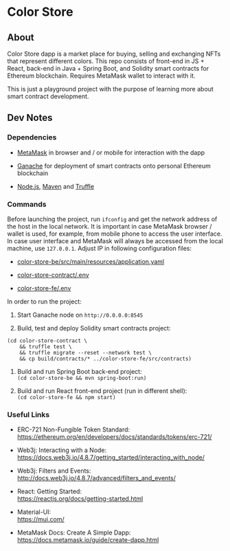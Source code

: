 # Color Store

## About

Color Store dapp is a market place for buying, selling and exchanging NFTs that represent different colors. This repo consists
of front-end in JS + React, back-end in Java + Spring Boot, and Solidity smart contracts for Ethereum blockchain. Requires
MetaMask wallet to interact with it.

This is just a playground project with the purpose of learning more about smart contract development.

## Dev Notes

### Dependencies

- [MetaMask](https://metamask.io/) in browser and / or mobile for interaction with the dapp

- [Ganache](https://trufflesuite.com/ganache/) for deployment of smart contracts onto personal Ethereum blockchain

- [Node.js](https://nodejs.org/), [Maven](https://maven.apache.org/) and [Truffle](https://trufflesuite.com/truffle/)

### Commands

Before launching the project, run `ifconfig` and get the network address of the host in the local network. It
is important in case MetaMask browser / wallet is used, for example, from mobile phone to access the user interface. In
case user interface and MetaMask will always be accessed from the local machine, use `127.0.0.1`. Adjust IP in following
configuration files:

- [color-store-be/src/main/resources/application.yaml](./color-store-be/src/main/resources/application.yaml)

- [color-store-contract/.env](./color-store-contract/.env)

- [color-store-fe/.env](./color-store-fe/.env)

In order to run the project:

1. Start Ganache node on `http://0.0.0.0:8545`

1. Build, test and deploy Solidity smart contracts project:<br />
```
(cd color-store-contract \
    && truffle test \
    && truffle migrate --reset --network test \
    && cp build/contracts/* ../color-store-fe/src/contracts)
```

1. Build and run Spring Boot back-end project:<br />
`(cd color-store-be && mvn spring-boot:run)`

1. Build and run React front-end project (run in different shell):<br />
`(cd color-store-fe && npm start)`

### Useful Links

- ERC-721 Non-Fungible Token Standard:<br />
https://ethereum.org/en/developers/docs/standards/tokens/erc-721/

- Web3j: Interacting with a Node:<br />
https://docs.web3j.io/4.8.7/getting_started/interacting_with_node/

- Web3j: Filters and Events:<br />
http://docs.web3j.io/4.8.7/advanced/filters_and_events/

- React: Getting Started:<br />
https://reactjs.org/docs/getting-started.html

- Material-UI:<br />
https://mui.com/

- MetaMask Docs: Create A Simple Dapp:<br />
https://docs.metamask.io/guide/create-dapp.html
